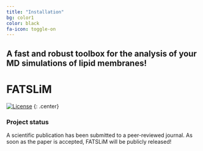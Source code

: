 ```yaml
---
title: "Installation"
bg: color1
color: black
fa-icon: toggle-on
---
```


## A fast and robust toolbox for the analysis of your MD simulations of lipid membranes!

# FATSLiM

[![License](https://img.shields.io/badge/license-GPLv3-green.svg)](https://github.com/FATSLiM/fatslim/blob/master/LICENSE)
{: .center}

### Project status

A scientific publication has been submitted to a peer-reviewed journal. As soon as the paper is accepted, FATSLiM will be publicly released!

